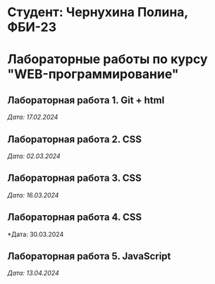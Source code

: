 # Студент: Чернухина Полина, ФБИ-23

# Лабораторные работы по курсу "WEB-программирование"

## Лабораторная работа 1. Git + html

*Дата: 17.02.2024*

## Лабораторная работа 2. CSS

*Дата: 02.03.2024*

## Лабораторная работа 3. CSS

*Дата: 16.03.2024*

## Лабораторная работа 4. CSS

*Дата: 30.03.2024

## Лабораторная работа 5. JavaScript

*Дата: 13.04.2024*